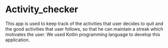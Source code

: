# Activity_checker
This app is used to keep track of the activities that user decides to quit and the good activities that user follows, so that he can maintain a streak which motivates the user.
We used Kotlin programming language to develop this application.
